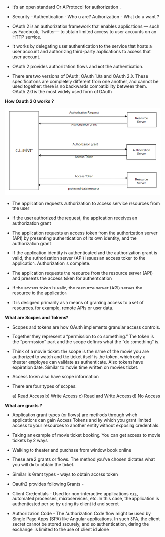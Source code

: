 * It’s an open standard Or A Protocol for authorization .

* Security -
  Authentication - Who u are?
  Authorization - What do u want ?

* OAuth 2 is an authorization framework that enables applications — such as Facebook, Twitter— to obtain limited access to user accounts on an HTTP service.

* It works by delegating user authentication to the service that hosts a user account and authorizing third-party applications to access that user account.

* OAuth 2 provides authorization flows and not the authentication.

* There are two versions of OAuth: OAuth 1.0a and OAuth 2.0. These specifications are completely different from one another, and cannot be used together: there is no backwards compatibility between them. OAuth 2.0 is the most widely used form of OAuth

**How Oauth 2.0 works ?**

![oauth.PNG](oauth.PNG)

* The application requests authorization to access service resources from the user

* If the user authorized the request, the application receives an authorization grant

* The application requests an access token from the authorization server (API) by presenting authentication of its own identity, and the authorization grant

* If the application identity is authenticated and the authorization grant is valid, the authorization server (API) issues an access token to the application. Authorization is complete.

* The application requests the resource from the resource server (API) and presents the access token for authentication

* If the access token is valid, the resource server (API) serves the resource to the application

* It is designed primarily as a means of granting access to a set of resources, for example, remote APIs or user data.

**What are Scopes and Tokens?**

* Scopes and tokens are how OAuth implements granular access controls.

* Together they represent a “permission to do something.” The token is the “permission” part and the scope defines what the “do something” is.

* Think of a movie ticket: the scope is the name of the movie you are authorized to watch and the ticket itself is the token, which only a theater employee can validate as authenticate. Also tokens have expiration date. Similar to movie time written on movies ticket.

* Access token also have scope information

* There are four types of scopes:

   a) Read Access
   b) Write Access
   c) Read and Write Access
   d) No Access


**What are grants ?**

* Application grant types (or flows) are methods through which applications can gain Access Tokens and by which you grant limited access to your resources to another entity without exposing credentials.

* Taking an example of movie ticket booking. You can get access to movie tickets by 2 ways

* Walking to theater and purchase from window book online

* These are 2 grants or flows. The method you’ve chosen dictates what you will do to obtain the ticket.

* Similar is Grant types - ways to obtain access token

* Oauth2 provides following Grants -

* Client Credentials  -  Used for non-interactive applications e.g., automated processes, microservices, etc. In this case, the application is authenticated per se by using its client id and secret

* Authorization Code -  The Authorization Code flow might be used by Single Page Apps (SPA) like Angular applications. In such SPA,  the client secret cannot be stored securely, and so authentication, during the exchange, is limited to the use of client id alone